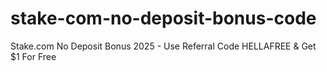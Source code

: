 # stake-com-no-deposit-bonus-code
Stake.com No Deposit Bonus 2025 - Use Referral Code HELLAFREE &amp; Get $1 For Free
